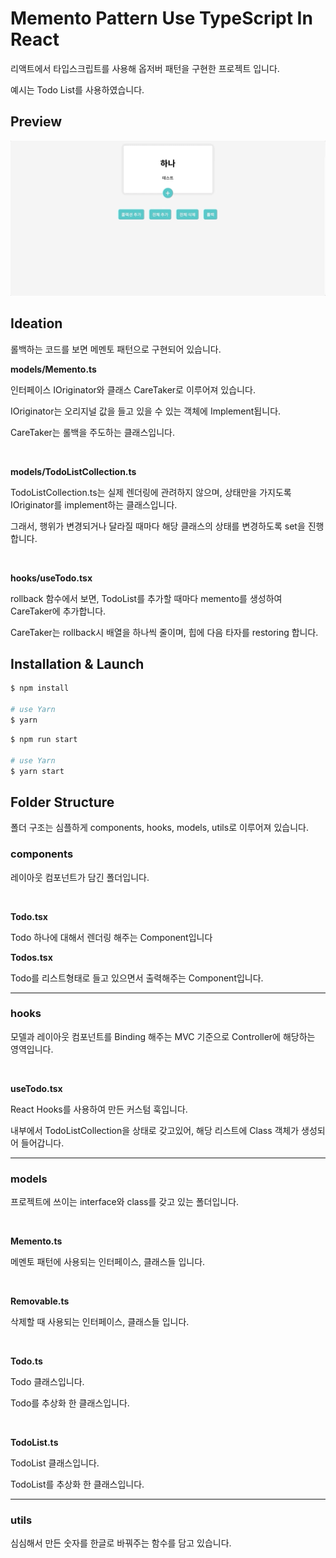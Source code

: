 # Memento Pattern Use TypeScript In React

리액트에서 타입스크립트를 사용해 옵저버 패턴을 구현한 프로젝트 입니다.

예시는 Todo List를 사용하였습니다.

## Preview

![1](https://github.com/Vallista/React-Memento-Pattern-Use-TypeScript/blob/master/screenshots/1.gif?raw=true)

## Ideation

롤백하는 코드를 보면 메멘토 패턴으로 구현되어 있습니다.

**models/Memento.ts**

인터페이스 IOriginator와 클래스 CareTaker로 이루어져 있습니다.

IOriginator는 오리지널 값을 들고 있을 수 있는 객체에 Implement됩니다.

CareTaker는 롤백을 주도하는 클래스입니다.

<br/>

**models/TodoListCollection.ts**

TodoListCollection.ts는 실제 렌더링에 관려하지 않으며, 상태만을 가지도록 IOriginator를 implement하는 클래스입니다.

그래서, 행위가 변경되거나 달라질 때마다 해당 클래스의 상태를 변경하도록 set을 진행합니다.

<br/>

**hooks/useTodo.tsx**

rollback 함수에서 보면, TodoList를 추가할 때마다 memento를 생성하여 CareTaker에 추가합니다.

CareTaker는 rollback시 배열을 하나씩 줄이며, 힙에 다음 타자를 restoring 합니다.

## Installation & Launch

```sh
$ npm install

# use Yarn
$ yarn
```

```sh
$ npm run start

# use Yarn
$ yarn start
```

## Folder Structure

폴더 구조는 심플하게 components, hooks, models, utils로 이루어져 있습니다.

### components

레이아웃 컴포넌트가 담긴 폴더입니다.

<br/>

**Todo.tsx**

Todo 하나에 대해서 렌더링 해주는 Component입니다

**Todos.tsx**

Todo를 리스트형태로 들고 있으면서 출력해주는 Component입니다.

---

### hooks

모델과 레이아웃 컴포넌트를 Binding 해주는 MVC 기준으로 Controller에 해당하는 영역입니다.

<br/>

**useTodo.tsx**

React Hooks를 사용하여 만든 커스텀 훅입니다.

내부에서 TodoListCollection을 상태로 갖고있어, 해당 리스트에 Class 객체가 생성되어 들어갑니다.

---

### models

프로젝트에 쓰이는 interface와 class를 갖고 있는 폴더입니다.

<br/>

**Memento.ts**

메멘토 패턴에 사용되는 인터페이스, 클래스들 입니다.

<br/>

**Removable.ts**

삭제할 때 사용되는 인터페이스, 클래스들 입니다.

<br/>

**Todo.ts**

Todo 클래스입니다.

Todo를 추상화 한 클래스입니다.

<br/>

**TodoList.ts**

TodoList 클래스입니다.

TodoList를 추상화 한 클래스입니다.

---

### utils

심심해서 만든 숫자를 한글로 바꿔주는 함수를 담고 있습니다.